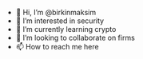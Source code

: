 - 👋 Hi, I’m @birkinmaksim
- 👀 I’m interested in security
- 🌱 I’m currently learning crypto
- 💞️ I’m looking to collaborate on firms
- 📫 How to reach me here

<!---
birkinmaksim/birkinmaksim is a ✨ special ✨ repository because its `README.md` (this file) appears on your GitHub profile.
You can click the Preview link to take a look at your changes.
--->
